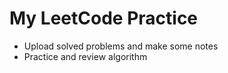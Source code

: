 # My LeetCode Practice

- Upload solved problems and make some notes
- Practice and review algorithm
